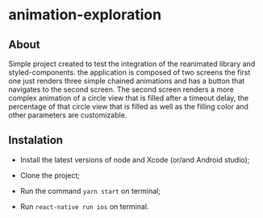 # animation-exploration

## About

Simple project created to test the integration of the reanimated library and styled-components. the application is composed of two screens
the first one just renders three simple chained animations and has a button that navigates to the second screen. The second screen renders 
a more complex animation of a circle view that is filled after a timeout delay, the percentage of that circle view that is filled as well as 
the filling color and other parameters are customizable.


## Instalation

* Install the latest versions of node and Xcode (or/and Android studio);

* Clone the project;

* Run the command `yarn start` on terminal;

* Run `react-native run ios` on terminal.
